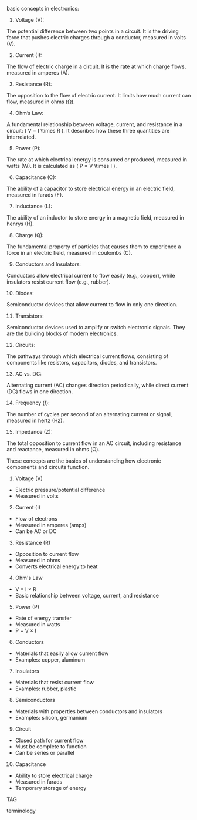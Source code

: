 basic concepts in electronics:

1. Voltage (V):

The potential difference between two points in a circuit. It is the driving force that pushes electric charges through a conductor, measured in volts (V).

2. Current (I):

The flow of electric charge in a circuit. It is the rate at which charge flows, measured in amperes (A).

3. Resistance (R):

The opposition to the flow of electric current. It limits how much current can flow, measured in ohms (Ω).

4. Ohm’s Law:

A fundamental relationship between voltage, current, and resistance in a circuit: \( V = I \times R \). It describes how these three quantities are interrelated.

5. Power (P):

The rate at which electrical energy is consumed or produced, measured in watts (W). It is calculated as \( P = V \times I \).

6. Capacitance (C):

The ability of a capacitor to store electrical energy in an electric field, measured in farads (F).

7. Inductance (L):

The ability of an inductor to store energy in a magnetic field, measured in henrys (H).

8. Charge (Q):

The fundamental property of particles that causes them to experience a force in an electric field, measured in coulombs (C).

9. Conductors and Insulators:

Conductors allow electrical current to flow easily (e.g., copper), while insulators resist current flow (e.g., rubber).

10. Diodes:

Semiconductor devices that allow current to flow in only one direction.

11. Transistors:

Semiconductor devices used to amplify or switch electronic signals. They are the building blocks of modern electronics.

12. Circuits:

The pathways through which electrical current flows, consisting of components like resistors, capacitors, diodes, and transistors.

13. AC vs. DC:

Alternating current (AC) changes direction periodically, while direct current (DC) flows in one direction.

14. Frequency (f):

The number of cycles per second of an alternating current or signal, measured in hertz (Hz).

15. Impedance (Z):

The total opposition to current flow in an AC circuit, including resistance and reactance, measured in ohms (Ω).

These concepts are the basics of understanding how electronic components and circuits function.

1. Voltage (V)

- Electric pressure/potential difference
- Measured in volts

2. Current (I)

- Flow of electrons
- Measured in amperes (amps)
- Can be AC or DC

3. Resistance (R)

- Opposition to current flow
- Measured in ohms
- Converts electrical energy to heat

4. Ohm's Law

- V = I × R
- Basic relationship between voltage, current, and resistance

5. Power (P)

- Rate of energy transfer
- Measured in watts
- P = V × I

6. Conductors

- Materials that easily allow current flow
- Examples: copper, aluminum

7. Insulators

- Materials that resist current flow
- Examples: rubber, plastic

8. Semiconductors

- Materials with properties between conductors and insulators
- Examples: silicon, germanium

9. Circuit

- Closed path for current flow
- Must be complete to function
- Can be series or parallel

10. Capacitance

- Ability to store electrical charge
- Measured in farads
- Temporary storage of energy

TAG

terminology
